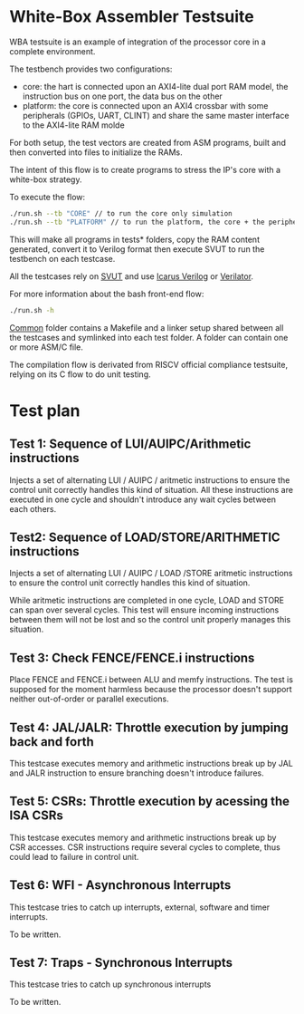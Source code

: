 # White-Box Assembler Testsuite

WBA testsuite is an example of integration of the processor core in a complete environment.

The testbench provides two configurations:

- core: the hart is connected upon an AXI4-lite dual port RAM model, the instruction
  bus on one port, the data bus on the other
- platform: the core is connected upon an AXI4 crossbar with some peripherals
  (GPIOs, UART, CLINT) and share the same master interface to the AXI4-lite RAM molde

For both setup, the test vectors are created from ASM programs, built and then
converted into files to initialize the RAMs.

The intent of this flow is to create programs to stress the IP's core
with a white-box strategy.

To execute the flow:

```bash
./run.sh --tb "CORE" // to run the core only simulation
./run.sh --tb "PLATFORM" // to run the platform, the core + the peripherals
```

This will make all programs in tests\* folders, copy the RAM content generated,
convert it to Verilog format then execute SVUT to run the testbench on each
testcase.

All the testcases rely on [SVUT](https://github.com/dpretet/svut) and use
[Icarus Verilog](http://iverilog.icarus.com) or [Verilator](https://github.com/verilator).

For more information about the bash front-end flow:

```bash
./run.sh -h
```

[Common](../common) folder contains a Makefile and a linker setup shared between
all the testcases and symlinked into each test folder. A folder can contain
one or more ASM/C file.

The compilation flow is derivated from RISCV official compliance testsuite,
relying on its C flow to do unit testing.

# Test plan

## Test 1: Sequence of LUI/AUIPC/Arithmetic instructions

Injects a set of alternating LUI / AUIPC / aritmetic instructions to ensure the
control unit correctly handles this kind of situation. All these instructions
are executed in one cycle and shouldn't introduce any wait cycles between each
others.

## Test2: Sequence of LOAD/STORE/ARITHMETIC instructions

Injects a set of alternating LUI / AUIPC / LOAD  /STORE aritmetic instructions
to ensure the control unit correctly handles this kind of situation.

While aritmetic instructions are completed in one cycle, LOAD and STORE can
span over several cycles. This test will ensure incoming instructions between
them will not be lost and so the control unit properly manages this situation.

## Test 3: Check FENCE/FENCE.i instructions

Place FENCE and FENCE.i between ALU and memfy instructions. The test is
supposed for the moment harmless because the processor doesn't support neither
out-of-order or parallel executions.

## Test 4: JAL/JALR: Throttle execution by jumping back and forth

This testcase executes memory and arithmetic instructions break up by JAL and
JALR instruction to ensure branching doesn't introduce failures.

## Test 5: CSRs: Throttle execution by acessing the ISA CSRs

This testcase executes memory and arithmetic instructions break up by CSR
accesses. CSR instructions require several cycles to complete, thus could lead
to failure in control unit.

## Test 6: WFI - Asynchronous Interrupts

This testcase tries to catch up interrupts, external, software and timer interrupts.

To be written.

## Test 7: Traps - Synchronous Interrupts

This testcase tries to catch up synchronous interrupts

To be written.

